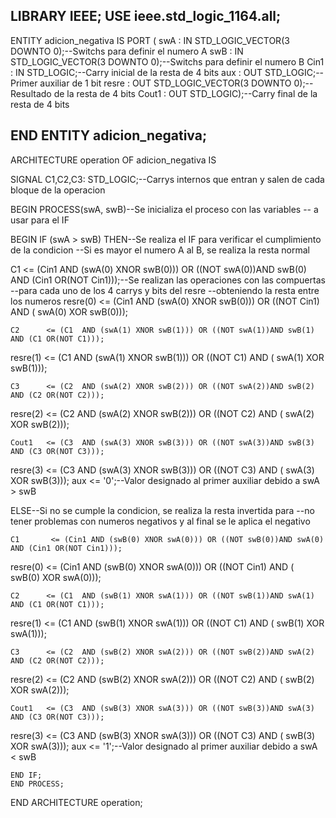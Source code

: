 LIBRARY IEEE;
USE ieee.std_logic_1164.all;
-----------------------------------------------------
ENTITY adicion_negativa IS
  PORT (      swA   : IN  STD_LOGIC_VECTOR(3 DOWNTO 0);--Switchs para definir el numero A
              swB   : IN  STD_LOGIC_VECTOR(3 DOWNTO 0);--Switchs para definir el numero B
				  Cin1  : IN  STD_LOGIC;--Carry inicial de la resta de 4 bits
				  aux   : OUT STD_LOGIC;--Primer auxiliar de 1 bit
              resre : OUT STD_LOGIC_VECTOR(3 DOWNTO 0);--Resultado de la resta de 4 bits
              Cout1 : OUT STD_LOGIC);--Carry final de la resta de 4 bits

END ENTITY adicion_negativa;
------------------------------------------------------
ARCHITECTURE operation OF adicion_negativa IS

SIGNAL C1,C2,C3: STD_LOGIC;--Carrys internos que entran y salen de cada bloque de la operacion

BEGIN
 PROCESS(swA, swB)--Se inicializa el proceso con las variables
	               -- a usar para el IF
						
 BEGIN
 IF (swA > swB) THEN--Se realiza el IF para verificar el cumplimiento de la condicion
                    --Si es mayor el numero A al B, se realiza la resta normal
     
   C1       <= (Cin1 AND (swA(0) XNOR swB(0))) OR ((NOT swA(0))AND swB(0) AND (Cin1 OR(NOT Cin1)));--Se realizan las operaciones con las compuertas 
	                                                                                                --para cada uno de los 4 carrys y bits del resre
																																	--obteniendo la resta entre los numeros
   resre(0) <= (Cin1 AND (swA(0) XNOR swB(0))) OR ((NOT Cin1) AND ( swA(0) XOR swB(0)));

    C2      <= (C1  AND (swA(1) XNOR swB(1))) OR ((NOT swA(1))AND swB(1) AND (C1 OR(NOT C1)));
   resre(1) <= (C1 AND (swA(1) XNOR swB(1))) OR ((NOT C1) AND ( swA(1) XOR swB(1)));
   
    C3      <= (C2  AND (swA(2) XNOR swB(2))) OR ((NOT swA(2))AND swB(2) AND (C2 OR(NOT C2)));
   resre(2) <= (C2 AND (swA(2) XNOR swB(2))) OR ((NOT C2) AND ( swA(2) XOR swB(2)));
   
    Cout1   <= (C3  AND (swA(3) XNOR swB(3))) OR ((NOT swA(3))AND swB(3) AND (C3 OR(NOT C3)));
   resre(3) <= (C3 AND (swA(3) XNOR swB(3))) OR ((NOT C3) AND ( swA(3) XOR swB(3)));
	aux <= '0';--Valor designado al primer auxiliar debido a swA > swB

 ELSE--Si no se cumple la condicion, se realiza la resta invertida para
     --no tener problemas con numeros negativos y al final se le aplica el negativo
	
	C1       <= (Cin1 AND (swB(0) XNOR swA(0))) OR ((NOT swB(0))AND swA(0) AND (Cin1 OR(NOT Cin1)));
   resre(0) <= (Cin1 AND (swB(0) XNOR swA(0))) OR ((NOT Cin1) AND ( swB(0) XOR swA(0)));

    C2      <= (C1  AND (swB(1) XNOR swA(1))) OR ((NOT swB(1))AND swA(1) AND (C1 OR(NOT C1)));
   resre(1) <= (C1 AND (swB(1) XNOR swA(1))) OR ((NOT C1) AND ( swB(1) XOR swA(1)));
   
    C3      <= (C2  AND (swB(2) XNOR swA(2))) OR ((NOT swB(2))AND swA(2) AND (C2 OR(NOT C2)));
   resre(2) <= (C2 AND (swB(2) XNOR swA(2))) OR ((NOT C2) AND ( swB(2) XOR swA(2)));
   
    Cout1   <= (C3  AND (swB(3) XNOR swA(3))) OR ((NOT swB(3))AND swA(3) AND (C3 OR(NOT C3)));
   resre(3) <= (C3 AND (swB(3) XNOR swA(3))) OR ((NOT C3) AND ( swB(3) XOR swA(3)));
	aux <= '1';--Valor designado al primer auxiliar debido a swA < swB
	
	END IF;
	END PROCESS;
    
END ARCHITECTURE operation;
